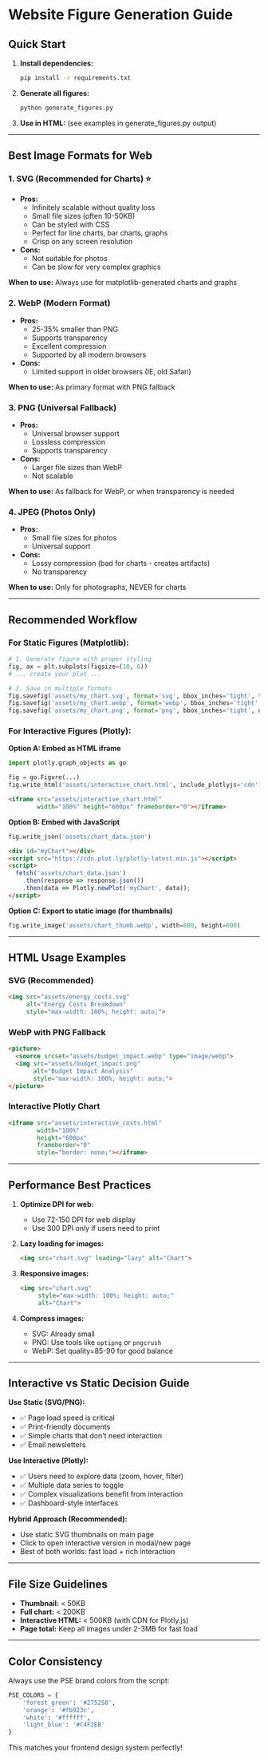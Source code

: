 # Website Figure Generation Guide

## Quick Start

1. **Install dependencies:**
   ```bash
   pip install -r requirements.txt
   ```

2. **Generate all figures:**
   ```bash
   python generate_figures.py
   ```

3. **Use in HTML:** (see examples in generate_figures.py output)

---

## Best Image Formats for Web

### 1. **SVG (Recommended for Charts) ⭐**
- **Pros:**
  - Infinitely scalable without quality loss
  - Small file sizes (often 10-50KB)
  - Can be styled with CSS
  - Perfect for line charts, bar charts, graphs
  - Crisp on any screen resolution
- **Cons:**
  - Not suitable for photos
  - Can be slow for very complex graphics

**When to use:** Always use for matplotlib-generated charts and graphs

### 2. **WebP (Modern Format)**
- **Pros:**
  - 25-35% smaller than PNG
  - Supports transparency
  - Excellent compression
  - Supported by all modern browsers
- **Cons:**
  - Limited support in older browsers (IE, old Safari)

**When to use:** As primary format with PNG fallback

### 3. **PNG (Universal Fallback)**
- **Pros:**
  - Universal browser support
  - Lossless compression
  - Supports transparency
- **Cons:**
  - Larger file sizes than WebP
  - Not scalable

**When to use:** As fallback for WebP, or when transparency is needed

### 4. **JPEG (Photos Only)**
- **Pros:**
  - Small file sizes for photos
  - Universal support
- **Cons:**
  - Lossy compression (bad for charts - creates artifacts)
  - No transparency

**When to use:** Only for photographs, NEVER for charts

---

## Recommended Workflow

### For Static Figures (Matplotlib):

```python
# 1. Generate figure with proper styling
fig, ax = plt.subplots(figsize=(10, 6))
# ... create your plot ...

# 2. Save in multiple formats
fig.savefig('assets/my_chart.svg', format='svg', bbox_inches='tight', transparent=True)
fig.savefig('assets/my_chart.webp', format='webp', bbox_inches='tight', dpi=300, quality=90)
fig.savefig('assets/my_chart.png', format='png', bbox_inches='tight', dpi=300)
```

### For Interactive Figures (Plotly):

**Option A: Embed as HTML iframe**
```python
import plotly.graph_objects as go

fig = go.Figure(...)
fig.write_html('assets/interactive_chart.html', include_plotlyjs='cdn')
```
```html
<iframe src="assets/interactive_chart.html" 
        width="100%" height="600px" frameborder="0"></iframe>
```

**Option B: Embed with JavaScript**
```python
fig.write_json('assets/chart_data.json')
```
```html
<div id="myChart"></div>
<script src="https://cdn.plot.ly/plotly-latest.min.js"></script>
<script>
  fetch('assets/chart_data.json')
    .then(response => response.json())
    .then(data => Plotly.newPlot('myChart', data));
</script>
```

**Option C: Export to static image (for thumbnails)**
```python
fig.write_image('assets/chart_thumb.webp', width=800, height=600)
```

---

## HTML Usage Examples

### SVG (Recommended)
```html
<img src="assets/energy_costs.svg" 
     alt="Energy Costs Breakdown"
     style="max-width: 100%; height: auto;">
```

### WebP with PNG Fallback
```html
<picture>
  <source srcset="assets/budget_impact.webp" type="image/webp">
  <img src="assets/budget_impact.png" 
       alt="Budget Impact Analysis"
       style="max-width: 100%; height: auto;">
</picture>
```

### Interactive Plotly Chart
```html
<iframe src="assets/interactive_costs.html" 
        width="100%" 
        height="600px" 
        frameborder="0"
        style="border: none;"></iframe>
```

---

## Performance Best Practices

1. **Optimize DPI for web:**
   - Use 72-150 DPI for web display
   - Use 300 DPI only if users need to print

2. **Lazy loading for images:**
   ```html
   <img src="chart.svg" loading="lazy" alt="Chart">
   ```

3. **Responsive images:**
   ```html
   <img src="chart.svg" 
        style="max-width: 100%; height: auto;"
        alt="Chart">
   ```

4. **Compress images:**
   - SVG: Already small
   - PNG: Use tools like `optipng` or `pngcrush`
   - WebP: Set quality=85-90 for good balance

---

## Interactive vs Static Decision Guide

**Use Static (SVG/PNG):**
- ✅ Page load speed is critical
- ✅ Print-friendly documents
- ✅ Simple charts that don't need interaction
- ✅ Email newsletters

**Use Interactive (Plotly):**
- ✅ Users need to explore data (zoom, hover, filter)
- ✅ Multiple data series to toggle
- ✅ Complex visualizations benefit from interaction
- ✅ Dashboard-style interfaces

**Hybrid Approach (Recommended):**
- Use static SVG thumbnails on main page
- Click to open interactive version in modal/new page
- Best of both worlds: fast load + rich interaction

---

## File Size Guidelines

- **Thumbnail:** < 50KB
- **Full chart:** < 200KB
- **Interactive HTML:** < 500KB (with CDN for Plotly.js)
- **Page total:** Keep all images under 2-3MB for fast load

---

## Color Consistency

Always use the PSE brand colors from the script:
```python
PSE_COLORS = {
    'forest_green': '#275258',
    'orange': '#fb923c',
    'white': '#ffffff',
    'light_blue': '#C4F2EB'
}
```

This matches your frontend design system perfectly!
